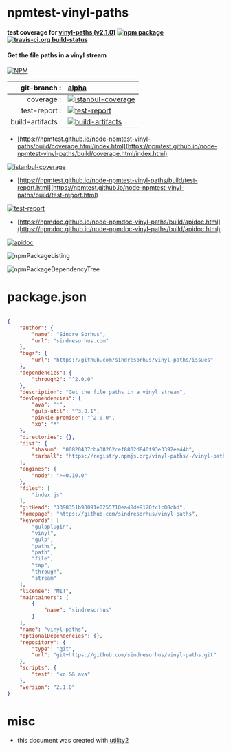 # npmtest-vinyl-paths

#### test coverage for  [vinyl-paths (v2.1.0)](https://github.com/sindresorhus/vinyl-paths)  [![npm package](https://img.shields.io/npm/v/npmtest-vinyl-paths.svg?style=flat-square)](https://www.npmjs.org/package/npmtest-vinyl-paths) [![travis-ci.org build-status](https://api.travis-ci.org/npmtest/node-npmtest-vinyl-paths.svg)](https://travis-ci.org/npmtest/node-npmtest-vinyl-paths)

#### Get the file paths in a vinyl stream

[![NPM](https://nodei.co/npm/vinyl-paths.png?downloads=true&downloadRank=true&stars=true)](https://www.npmjs.com/package/vinyl-paths)

| git-branch : | [alpha](https://github.com/npmtest/node-npmtest-vinyl-paths/tree/alpha)|
|--:|:--|
| coverage : | [![istanbul-coverage](https://npmtest.github.io/node-npmtest-vinyl-paths/build/coverage.badge.svg)](https://npmtest.github.io/node-npmtest-vinyl-paths/build/coverage.html/index.html)|
| test-report : | [![test-report](https://npmtest.github.io/node-npmtest-vinyl-paths/build/test-report.badge.svg)](https://npmtest.github.io/node-npmtest-vinyl-paths/build/test-report.html)|
| build-artifacts : | [![build-artifacts](https://npmtest.github.io/node-npmtest-vinyl-paths/glyphicons_144_folder_open.png)](https://github.com/npmtest/node-npmtest-vinyl-paths/tree/gh-pages/build)|

- [https://npmtest.github.io/node-npmtest-vinyl-paths/build/coverage.html/index.html](https://npmtest.github.io/node-npmtest-vinyl-paths/build/coverage.html/index.html)

[![istanbul-coverage](https://npmtest.github.io/node-npmtest-vinyl-paths/build/screenCapture.buildCi.browser.%252Ftmp%252Fbuild%252Fcoverage.lib.html.png)](https://npmtest.github.io/node-npmtest-vinyl-paths/build/coverage.html/index.html)

- [https://npmtest.github.io/node-npmtest-vinyl-paths/build/test-report.html](https://npmtest.github.io/node-npmtest-vinyl-paths/build/test-report.html)

[![test-report](https://npmtest.github.io/node-npmtest-vinyl-paths/build/screenCapture.buildCi.browser.%252Ftmp%252Fbuild%252Ftest-report.html.png)](https://npmtest.github.io/node-npmtest-vinyl-paths/build/test-report.html)

- [https://npmdoc.github.io/node-npmdoc-vinyl-paths/build/apidoc.html](https://npmdoc.github.io/node-npmdoc-vinyl-paths/build/apidoc.html)

[![apidoc](https://npmdoc.github.io/node-npmdoc-vinyl-paths/build/screenCapture.buildCi.browser.%252Ftmp%252Fbuild%252Fapidoc.html.png)](https://npmdoc.github.io/node-npmdoc-vinyl-paths/build/apidoc.html)

![npmPackageListing](https://npmtest.github.io/node-npmtest-vinyl-paths/build/screenCapture.npmPackageListing.svg)

![npmPackageDependencyTree](https://npmtest.github.io/node-npmtest-vinyl-paths/build/screenCapture.npmPackageDependencyTree.svg)



# package.json

```json

{
    "author": {
        "name": "Sindre Sorhus",
        "url": "sindresorhus.com"
    },
    "bugs": {
        "url": "https://github.com/sindresorhus/vinyl-paths/issues"
    },
    "dependencies": {
        "through2": "^2.0.0"
    },
    "description": "Get the file paths in a vinyl stream",
    "devDependencies": {
        "ava": "*",
        "gulp-util": "^3.0.1",
        "pinkie-promise": "^2.0.0",
        "xo": "*"
    },
    "directories": {},
    "dist": {
        "shasum": "00820437cba38262cef8802d840f93e3392ee44b",
        "tarball": "https://registry.npmjs.org/vinyl-paths/-/vinyl-paths-2.1.0.tgz"
    },
    "engines": {
        "node": ">=0.10.0"
    },
    "files": [
        "index.js"
    ],
    "gitHead": "3398351b90091e0255710ea48de9120fc1c08cbd",
    "homepage": "https://github.com/sindresorhus/vinyl-paths",
    "keywords": [
        "gulpplugin",
        "vinyl",
        "gulp",
        "paths",
        "path",
        "file",
        "tap",
        "through",
        "stream"
    ],
    "license": "MIT",
    "maintainers": [
        {
            "name": "sindresorhus"
        }
    ],
    "name": "vinyl-paths",
    "optionalDependencies": {},
    "repository": {
        "type": "git",
        "url": "git+https://github.com/sindresorhus/vinyl-paths.git"
    },
    "scripts": {
        "test": "xo && ava"
    },
    "version": "2.1.0"
}
```



# misc
- this document was created with [utility2](https://github.com/kaizhu256/node-utility2)
